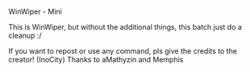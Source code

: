 WinWiper - Mini

This is WinWiper, but without the additional things, this batch just do a cleanup :/


If you want to repost or use any command, pls give the credits to the creator! (InoCity)
Thanks to aMathyzin and Memphis
